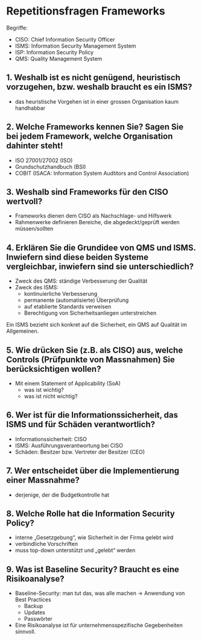 # Repetitionsfragen Frameworks

Begriffe:

- CISO: Chief Information Security Officer
- ISMS: Information Security Management System
- ISP: Information Security Policy
- QMS: Quality Management System

## 1. Weshalb ist es nicht genügend, heuristisch vorzugehen, bzw. weshalb braucht es ein ISMS?

- das heuristische Vorgehen ist in einer grossen Organisation kaum handhabbar

## 2. Welche Frameworks kennen Sie? Sagen Sie bei jedem Framework, welche Organisation dahinter steht!

- ISO 27001/27002 (ISO)
- Grundschutzhandbuch (BSI)
- COBIT (ISACA: Information System Audtitors and Control Association)

## 3. Weshalb sind Frameworks für den CISO wertvoll?

- Frameworks dienen dem CISO als Nachschlage- und Hilfswerk
- Rahmenwerke definieren Bereiche, die abgedeckt/geprüft werden müssen/sollten

## 4. Erklären Sie die Grundidee von QMS und ISMS. Inwiefern sind diese beiden Systeme vergleichbar, inwiefern sind sie unterschiedlich?

- Zweck des QMS: ständige Verbesserung der Qualität
- Zweck des ISMS:
    - kontinuierliche Verbesserung
    - permanente (automatisierte) Überprüfung
    - auf etablierte Standards verweisen
    - Berechtigung von Sicherheitsanliegen unterstreichen

Ein ISMS bezieht sich konkret auf die Sicherheit, ein QMS auf Qualität im
Allgemeinen.

## 5. Wie drücken Sie (z.B. als CISO) aus, welche Controls (Prüfpunkte von Massnahmen) Sie berücksichtigen wollen?

- Mit einem Statement of Applicability (SoA)
    - was ist wichtig?
    - was ist nicht wichtig?

## 6. Wer ist für die Informationssicherheit, das ISMS und für Schäden verantwortlich?

- Informationssicherheit: CISO
- ISMS: Ausführungsverantwortung bei CISO
- Schäden: Besitzer bzw. Vertreter der Besitzer (CEO)

## 7. Wer entscheidet über die Implementierung einer Massnahme?

- derjenige, der die Budgetkontrolle hat

## 8. Welche Rolle hat die Information Security Policy?

- interne „Gesetzgebung“, wie Sicherheit in der Firma gelebt wird
- verbindliche Vorschriften
- muss top-down unterstützt und „gelebt“ werden

## 9. Was ist Baseline Security? Braucht es eine Risikoanalyse?

- Baseline-Security: man tut das, was alle machen → Anwendung von Best Practices
    - Backup
    - Updates
    - Passwörter
- Eine Risikoanalyse ist für unternehmensspezifische Gegebenheiten sinnvoll.

